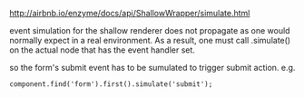 http://airbnb.io/enzyme/docs/api/ShallowWrapper/simulate.html

event simulation for the shallow renderer does not propagate as one would normally expect in a real environment. As a result, one must call .simulate() on the actual node that has the event handler set.

so the form's submit event has to be sumulated to trigger submit action. e.g. 
```
component.find('form').first().simulate('submit');
```

